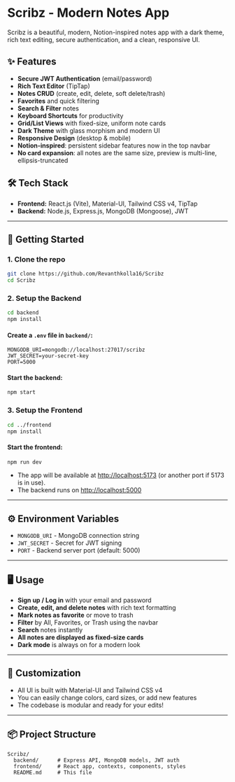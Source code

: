 # Scribz - Modern Notes App

Scribz is a beautiful, modern, Notion-inspired notes app with a dark theme, rich text editing, secure authentication, and a clean, responsive UI.

## ✨ Features
- **Secure JWT Authentication** (email/password)
- **Rich Text Editor** (TipTap)
- **Notes CRUD** (create, edit, delete, soft delete/trash)
- **Favorites** and quick filtering
- **Search & Filter** notes
- **Keyboard Shortcuts** for productivity
- **Grid/List Views** with fixed-size, uniform note cards
- **Dark Theme** with glass morphism and modern UI
- **Responsive Design** (desktop & mobile)
- **Notion-inspired**: persistent sidebar features now in the top navbar
- **No card expansion**: all notes are the same size, preview is multi-line, ellipsis-truncated

## 🛠️ Tech Stack
- **Frontend:** React.js (Vite), Material-UI, Tailwind CSS v4, TipTap
- **Backend:** Node.js, Express.js, MongoDB (Mongoose), JWT

---

## 🚀 Getting Started

### 1. Clone the repo
```bash
git clone https://github.com/Revanthkolla16/Scribz
cd Scribz
```

### 2. Setup the Backend
```bash
cd backend
npm install
```

#### Create a `.env` file in `backend/`:
```
MONGODB_URI=mongodb://localhost:27017/scribz
JWT_SECRET=your-secret-key
PORT=5000
```

#### Start the backend:
```bash
npm start
```

### 3. Setup the Frontend
```bash
cd ../frontend
npm install
```

#### Start the frontend:
```bash
npm run dev
```

- The app will be available at [http://localhost:5173](http://localhost:5173) (or another port if 5173 is in use).
- The backend runs on [http://localhost:5000](http://localhost:5000)

---

## ⚙️ Environment Variables
- `MONGODB_URI` - MongoDB connection string
- `JWT_SECRET` - Secret for JWT signing
- `PORT` - Backend server port (default: 5000)

---

## 🖥️ Usage
- **Sign up / Log in** with your email and password
- **Create, edit, and delete notes** with rich text formatting
- **Mark notes as favorite** or move to trash
- **Filter** by All, Favorites, or Trash using the navbar
- **Search** notes instantly
- **All notes are displayed as fixed-size cards**
- **Dark mode** is always on for a modern look

---

## 🧩 Customization
- All UI is built with Material-UI and Tailwind CSS v4
- You can easily change colors, card sizes, or add new features
- The codebase is modular and ready for your edits!

---

## 📦 Project Structure
```
Scribz/
  backend/      # Express API, MongoDB models, JWT auth
  frontend/     # React app, contexts, components, styles
  README.md     # This file
``` 